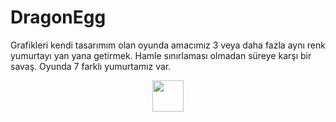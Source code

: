 # DragonEgg
Grafikleri kendi tasarımım olan oyunda amacımız 3 veya daha fazla aynı renk yumurtayı yan yana getirmek. Hamle sınırlaması olmadan süreye karşı bir savaş. Oyunda 7 farklı yumurtamız var. 
<p align="center">
  <img src="https://github.com/hlilbilgin/DragonEgg/blob/master/app/src/main/res/drawable/kahve.png" width="50"/>
</p>
